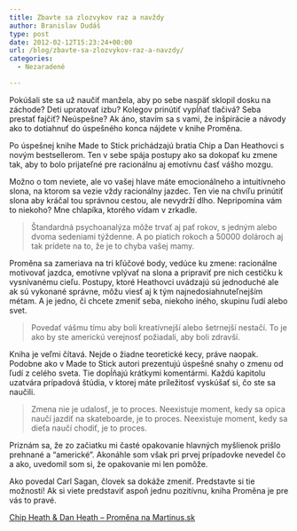 ```yaml
---
title: Zbavte sa zlozvykov raz a navždy
author: Branislav Dudáš
type: post
date: 2012-02-12T15:23:24+00:00
url: /blog/zbavte-sa-zlozvykov-raz-a-navzdy/
categories:
  - Nezaradené

---
```

Pokúšali ste sa už naučiť manžela, aby po sebe naspäť sklopil dosku na záchode? Deti upratovať izbu? Kolegov prinútiť vypĺňať tlačivá? Seba prestať fajčiť? Neúspešne? Ak áno, stavím sa s vami, že inšpirácie a návody ako to dotiahnuť do úspešného konca nájdete v knihe Proměna.<!--more-->

Po úspešnej knihe Made to Stick prichádzajú bratia Chip a Dan Heathovci s novým bestsellerom. Ten v sebe spája postupy ako sa dokopať ku zmene tak, aby to bolo prijateľné pre racionálnu aj emotívnu časť vášho mozgu.

Možno o tom neviete, ale vo vašej hlave máte emocionálneho a intuitívneho slona, na ktorom sa vezie vždy racionálny jazdec. Ten vie na chvíľu prinútiť slona aby kráčal tou správnou cestou, ale nevydrží dlho. Nepripomína vám to niekoho? Mne chlapíka, ktorého vídam v zrkadle.

> Štandardná psychoanalýza môže trvať aj pať rokov, s jedným alebo dvoma sedeniami týždenne. A po piatich rokoch a 50000 dolároch aj tak prídete na to, že je to chyba vašej mamy.

Proměna sa zameriava na tri kľúčové body, vedúce ku zmene: racionálne motivovať jazdca, emotívne vplývať na slona a pripraviť pre nich cestičku k vysnívanému cieľu. Postupy, ktoré Heathovci uvádzajú sú jednoduché ale ak sú vykonané správne, môžu viesť aj k tým najnedosiahnuteľnejším métam. A je jedno, či chcete zmeniť seba, niekoho iného, skupinu ľudí alebo svet.

> Povedať vášmu tímu aby boli kreatívnejší alebo šetrnejší nestačí. To je ako by ste americkú verejnosť požiadali, aby boli zdravší.

Kniha je veľmi čítavá. Nejde o žiadne teoretické kecy, práve naopak. Podobne ako v Made to Stick autori prezentujú úspešné snahy o zmenu od ľudí z celého sveta. Tie dopĺňajú krátkymi komentármi. Každú kapitolu uzatvára prípadová štúdia, v ktorej máte príležitosť vyskúšať si, čo ste sa naučili.

> Zmena nie je udalosť, je to proces. Neexistuje moment, kedy sa opica naučí jazdiť na skateboarde, je to proces. Neexistuje moment, kedy sa dieťa naučí chodiť, je to proces.

Priznám sa, že zo začiatku mi časté opakovanie hlavných myšlienok prišlo prehnané a “americké”. Akonáhle som však pri prvej prípadovke nevedel čo a ako, uvedomil som si, že opakovanie mi len pomôže.

Ako povedal Carl Sagan, človek sa dokáže zmeniť. Predstavte si tie možnosti! Ak si viete predstaviť aspoň jednu pozitívnu, kniha Proměna je pre vás to pravé.

<a title="Proměna" href="http://www.martinus.sk/?uItem=114187&z=branod" target="_blank">Chip Heath & Dan Heath &#8211; Proměna na Martinus.sk</a>